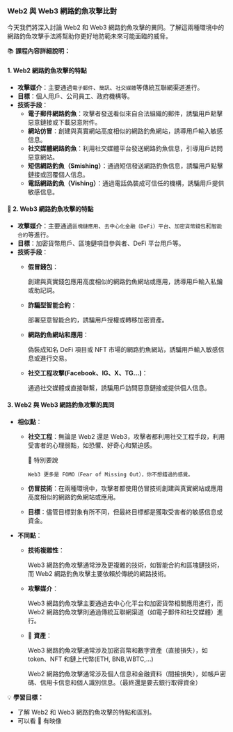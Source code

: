 ### Web2 與 Web3 網路釣魚攻擊比對

今天我們將深入討論 Web2 和 Web3 網路釣魚攻擊的異同。了解這兩種環境中的網路釣魚攻擊手法將幫助你更好地防範未來可能面臨的威脅。

📚 **課程內容詳細說明：**


#### 1. Web2 網路釣魚攻擊的特點
- **攻擊媒介**：主要通過`電子郵件`、`簡訊`、`社交媒體`等傳統互聯網渠道進行。
- **目標**：個人用戶、公司員工、政府機構等。
- **技術手段**：
  - **電子郵件網路釣魚**：攻擊者發送看似來自合法組織的郵件，誘騙用戶點擊惡意鏈接或下載惡意附件。
  - **網站仿冒**：創建與真實網站高度相似的網路釣魚網站，誘導用戶輸入敏感信息。
  - **社交媒體網路釣魚**：利用社交媒體平台發送網路釣魚信息，引導用戶訪問惡意網站。
  - **短信網路釣魚（Smishing）**：通過短信發送網路釣魚信息，誘騙用戶點擊鏈接或回覆個人信息。
  - **電話網路釣魚（Vishing）**：通過電話偽裝成可信任的機構，誘騙用戶提供敏感信息。

#### 🔴  2. Web3 網路釣魚攻擊的特點
- **攻擊媒介**：主要通過`區塊鏈應用`、`去中心化金融（DeFi）平台`、`加密貨幣錢包`和`智能合約`等進行。
- **目標**：加密貨幣用戶、區塊鏈項目參與者、DeFi 平台用戶等。
- **技術手段**：
  - **假冒錢包**：

    創建與真實錢包應用高度相似的網路釣魚網站或應用，誘導用戶輸入私鑰或助記詞。
  - **詐騙型智能合約**：

    部署惡意智能合約，誘騙用戶授權或轉移加密資產。
  - **網路釣魚網站和應用**：

    偽裝成知名 DeFi 項目或 NFT 市場的網路釣魚網站，誘騙用戶輸入敏感信息或進行交易。
  - **社交工程攻擊(Facebook、IG、X、TG...)**：

    通過社交媒體或直接聯繫，誘騙用戶訪問惡意鏈接或提供個人信息。


#### 3. Web2 與 Web3 網路釣魚攻擊的異同
- **相似點**：
  - **社交工程**：無論是 Web2 還是 Web3，攻擊者都利用社交工程手段，利用受害者的心理弱點，如恐懼、好奇心和緊迫感。
  
    🔴 特別要說

        Web3 更多是 FOMO（Fear of Missing Out），你不想錯過的感覺。

  - **仿冒技術**：在兩種環境中，攻擊者都使用仿冒技術創建與真實網站或應用高度相似的網路釣魚網站或應用。
  - **目標**：儘管目標對象有所不同，但最終目標都是獲取受害者的敏感信息或資金。

- **不同點**：
  - **技術複雜性**：

    Web3 網路釣魚攻擊通常涉及更複雜的技術，如智能合約和區塊鏈技術，而 Web2 網路釣魚攻擊主要依賴於傳統的網路技術。
  - **攻擊媒介**：
  
    Web3 網路釣魚攻擊主要通過去中心化平台和加密貨幣相關應用進行，而 Web2 網路釣魚攻擊則通過傳統互聯網渠道（如電子郵件和社交媒體）進行。
  
  - 🔴 **資產**：

    Web3 網路釣魚攻擊通常涉及加密貨幣和數字資產（直接損失），如 token、NFT 和鏈上代幣(ETH, BNB,WBTC,...)

    Web2 網路釣魚攻擊通常涉及個人信息和金融資料（間接損失），如帳戶密碼、信用卡信息和個人識別信息。（最終還是要去銀行取得資金）


💡 **學習目標：**
- 了解 Web2 和 Web3 網路釣魚攻擊的特點和區別。
- 可以看 🔴  有映像
